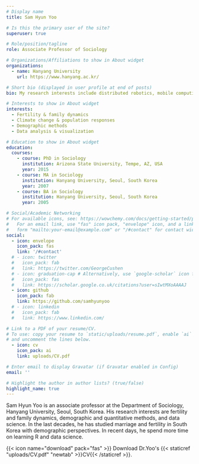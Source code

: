 ```yaml
---
# Display name
title: Sam Hyun Yoo

# Is this the primary user of the site?
superuser: true

# Role/position/tagline
role: Associate Professor of Sociology

# Organizations/Affiliations to show in About widget
organizations:
  - name: Hanyang University
    url: https://www.hanyang.ac.kr/

# Short bio (displayed in user profile at end of posts)
bio: My research interests include distributed robotics, mobile computing and programmable matter.

# Interests to show in About widget
interests:
  - Fertility & family dynamics
  - Climate change & population responses 
  - Demographic methods
  - Data analysis & visualization

# Education to show in About widget
education:
  courses:
    - course: PhD in Sociology 
      institution: Arizona State University, Tempe, AZ, USA
      year: 2015
    - course: MA in Sociology 
      institution: Hanyang University, Seoul, South Korea
      year: 2007
    - course: BA in Sociology 
      institution: Hanyang University, Seoul, South Korea
      year: 2005

# Social/Academic Networking
# For available icons, see: https://wowchemy.com/docs/getting-started/page-builder/#icons
#   For an email link, use "fas" icon pack, "envelope" icon, and a link in the
#   form "mailto:your-email@example.com" or "/#contact" for contact widget.
social:
  - icon: envelope
    icon_pack: fas
    link: '/#contact'
  # - icon: twitter
  #   icon_pack: fab
  #   link: https://twitter.com/GeorgeCushen
  # - icon: graduation-cap # Alternatively, use `google-scholar` icon from `ai` icon pack
  #   icon_pack: fas
  #   link: https://scholar.google.co.uk/citations?user=sIwtMXoAAAAJ
  - icon: github
    icon_pack: fab
    link: https://github.com/samhyunyoo
  # - icon: linkedin
  #   icon_pack: fab
  #   link: https://www.linkedin.com/

# Link to a PDF of your resume/CV.
# To use: copy your resume to `static/uploads/resume.pdf`, enable `ai` icons in `params.toml`,
# and uncomment the lines below.
  - icon: cv
    icon_pack: ai
    link: uploads/CV.pdf

# Enter email to display Gravatar (if Gravatar enabled in Config)
email: ''

# Highlight the author in author lists? (true/false)
highlight_name: true
---
```


Sam Hyun Yoo is an associate professor at the Department of Sociology, Hanyang University, Seoul, South Korea. His research interests are fertility and family dynamics, demographic and quantitative methods, and data science. In the last decades, he has studied marriage and fertility in South Korea with demographic perspectives. In recent days, he spend more time on learning R and data science.

{{< icon name="download" pack="fas" >}} Download Dr.Yoo's {{< staticref "uploads/CV.pdf" "newtab" >}}CV{{< /staticref >}}.
